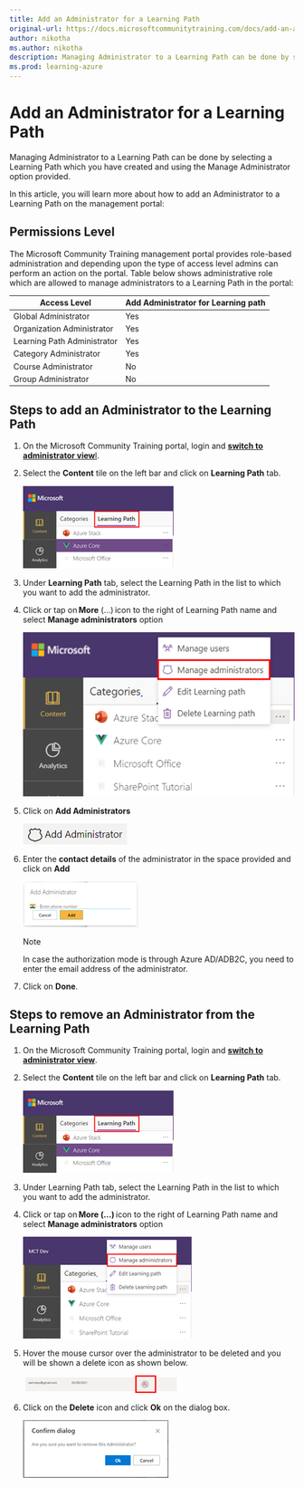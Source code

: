 ```yaml
---
title: Add an Administrator for a Learning Path
original-url: https://docs.microsoftcommunitytraining.com/docs/add-an-administrator-for-a-learning-path
author: nikotha
ms.author: nikotha
description: Managing Administrator to a Learning Path can be done by selecting a Learning Path which you have created and using the Manage Administrator option provided.
ms.prod: learning-azure
---
```


# Add an Administrator for a Learning Path

Managing Administrator to a Learning Path can be done by selecting a Learning Path which you have created and using the Manage Administrator option provided.

In this article, you will learn more about how to add an Administrator to a Learning Path on the management portal:

## Permissions Level

The Microsoft Community Training management portal provides role-based administration and depending upon the type of access level admins can perform an action on the portal. Table below shows administrative role which are allowed to manage administrators to a Learning Path in the portal:

| Access Level  | Add Administrator for Learning path |
| --- | --- |
| Global Administrator | Yes |
| Organization Administrator | Yes |
| Learning Path Administrator | Yes |
| Category Administrator | Yes|
| Course Administrator | No |
| Group Administrator | No |

## Steps to add an Administrator to the Learning Path

1. On the Microsoft Community Training portal, login and [**switch to administrator view**l](../../../get-started/step-by-step-configuration-guide.md#step-2--switch-to-administrator-view-of-the-portal).

2. Select the **Content** tile on the left bar and click on **Learning Path** tab.

    ![Learning Path from Content](../../../media/image%28388%29.png)

3. Under **Learning Path** tab, select the Learning Path in the list to which you want to add the administrator.

4. Click or tap on **More** (…) icon to the right of Learning Path name and select **Manage administrators** option

    ![Click Manage administrators from More](../../../media/image%28429%29.png)

5. Click on **Add Administrators**

    ![Add Administrators](../../../media/image%28397%29.png)

6. Enter the **contact details** of the administrator in the space provided and click on **Add**

    ![contact details fro admin](../../../media/image%28399%29.png)

    > [!NOTE]
    > In case the authorization mode is through Azure AD/ADB2C, you need to enter the email address of the administrator.

7. Click on **Done**.

## Steps to remove an Administrator from the Learning Path

1. On the Microsoft Community Training portal, login and [**switch to administrator view**](../../../get-started/step-by-step-configuration-guide.md#step-2--switch-to-administrator-view-of-the-portal).

2. Select the **Content** tile on the left bar and click on **Learning Path** tab.

    ![Learning Path from Content](../../../media/image%28388%29.png)

3. Under Learning Path tab, select the Learning Path in the list to which you want to add the administrator.

4. Click or tap on **More (…)** icon to the right of Learning Path name and select **Manage administrators** option

    ![Manage administrators from More](../../../media/image%28400%29.png)

5. Hover the mouse cursor over the administrator to be deleted and you will be shown a delete icon as shown below.

    ![Delete icon](../../../media/image%28401%29.png)

6. Click on the **Delete** icon and click **Ok** on the dialog box.

    ![Delete & ok](../../../media/image%28402%29.png)
